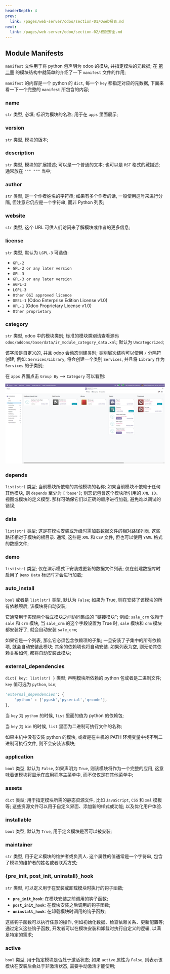 ```yaml
---
headerDepth: 4
prev:
  link: /pages/web-server/odoo/section-01/Qweb报表.md
next:
  link: /pages/web-server/odoo/section-02/权限安全.md
---
```

## Module Manifests

`manifest` 文件用于将 python 包声明为 odoo 的模块, 并指定模块的元数据; 在 [第二章](/pages/web-server/odoo/section-01/第一个模块.md#odoo-模块结构) 的模块结构中就简单的介绍了一下 `manifest` 文件的作用;

`manifest` 的内容是一个 python 的 `dict`, 每一个 `key` 都指定对应的元数据, 下面来看一下一个完整的 `manifest` 所包含的内容;

### name 

`str` 类型, 必填; 标识为模块的名称; 用于在 `apps` 里面展示;

### version

`str` 类型, 模块的版本;

### description

`str` 类型, 模块的扩展描述; 可以是一个普通的文本; 也可以是 `RST` 格式的藏描述; 通常放在 `""" """` 当中;  

### author

`str` 类型, 是一个作者姓名的字符串; 如果有多个作者的话, 一般使用逗号来进行分隔, 但注意它仍应是一个字符串, 而非 Python 列表;

### website

`str` 类型, 这个 URL 可供人们访问来了解模块或作者的更多信息;

### license

`str` 类型, 默认为 `LGPL-3` 可选值:

- `GPL-2`
- `GPL-2 or any later version`
- `GPL-3`
- `GPL-3 or any later version`
- `AGPL-3`
- `LGPL-3`
- `Other OSI approved licence`
- `OEEL-1` (Odoo Enterprise Edition License v1.0)
- `OPL-1` (Odoo Proprietary License v1.0)
- `Other proprietary`

### category

`str` 类型, odoo 中的模块类别; 标准的模块类别请查看源码 `odoo/addons/base/data/ir_module_category_data.xml`; 默认为 `Uncategorized`;

该字段是自定义的, 并且 odoo 会动态创建类别; 类别层次结构可以使用 `/` 分隔符创建; 例如: `Services/Library`, 将会创建一个类别 `Services`, 并且将 `Library` 作为 `Services` 的子类别;

在 `apps` 界面点击 `Group By` --> `Category` 可以看到:

![odoo-module-category](/images/odoo/S09/category.png)

### depends

`list(str)` 类型; 当前模块所依赖的其他模块的名称; 如果当前模块不依赖于任何其他模块, 则 `depends` 至少为 `['base']`; 别忘记包含这个模块所引用的 `XML ID`、视图或模块的定义模型. 那样可确保它们以正确的顺序进行加载, 避免难以调试的错误;

### data

`list(str)` 类型; 这是在模块安装或升级时需加载数据文件的相对路径列表. 这些路径相对于模块的根目录. 通常, 这些是 `XML` 和 `CSV` 文件, 但也可以使用 `YAML` 格式的数据文件;

### demo

`list(str)` 类型; 仅在演示模式下安装或更新的数据文件列表; 仅在创建数据库时启用了 `Demo Data` 标记时才会进行加载;

### auto_install

`bool` 或者是 `list(str)` 类型, 默认为 `False`; 如果为 True, 则在安装了该模块的所有依赖项后, 该模块将自动安装; 

它通常用于实现两个独立模块之间协同集成的 "链接模块"; 例如: `sale_crm` 依赖于 `sale` 和 `crm` 模块, 当 `sale_crm` 的这个字段设置为 True 时, `sale` 模块和 `crm` 模块都安装好了, 就会自动安装 `sale_crm`;

如果它是一个列表, 那么它必须包含依赖项的子集; 一旦安装了子集中的所有依赖项, 就会自动安装此模块; 其余的依赖项也将自动安装. 如果列表为空, 则无论其依赖关系如何, 都将自动安装此模块;

### external_dependencies

`dict{ key: list(str) }` 类型; 声明模块所依赖的 python 包或者是二进制文件; `key` 值可选为 `python`, `bin`;

```python
'external_dependencies': {
    'python' : ['pyusb','pyserial','qrcode'],
},
```
当 `key` 为 `python` 的时候, `list` 里面的值为 python 的依赖包; 

当 `key` 为 `bin` 的时候, `list` 里面为二进制可执行文件的名称;

如果主机中没有安装 python 的模块, 或者是在主机的 PATH 环境变量中找不到二进制可执行文件, 则不会安装该模块;

### application

`bool` 类型, 默认为 `False`, 如果声明为 `True`, 则该模块将作为一个完整的应用, 这意味着该模块将显示在应用程序主菜单中, 而不仅仅是在其他菜单中; 

### assets

`dict` 类型;  用于指定模块所需的静态资源文件, 比如 `JavaScript`, `CSS` 和 `xml` 模板 等; 这些资源文件可以用于自定义界面、添加新的样式或功能; 以及优化用户体验.

### installable

`bool` 类型, 默认为 `True`, 用于定义模块是否可以被安装;

### maintainer

`str` 类型, 用于定义模块的维护者或负责人. 这个属性的值通常是一个字符串, 包含了模块的维护者的姓名或者联系方式;

### {pre_init, post_init, uninstall}_hook

`str` 类型, 可以定义用于在安装或卸载模块时执行的钩子函数;

- **`pre_init_hook`**: 在模块安装之前调用的钩子函数;
- **`post_init_hook`**: 在模块安装之后调用的钩子函数;
- **`uninstall_hook`**: 在卸载模块时调用的钩子函数;

这些钩子函数可以执行任意的操作, 例如初始化数据、检查依赖关系、更新配置等; 通过定义这些钩子函数, 开发者可以在模块安装和卸载时执行自定义的逻辑, 以满足特定的需求;

### active

`bool` 类型, 用于指定模块是否处于激活状态; 如果 `active` 属性为 `False`, 则表示该模块在安装后会处于非激活状态, 需要手动激活才能使用;
